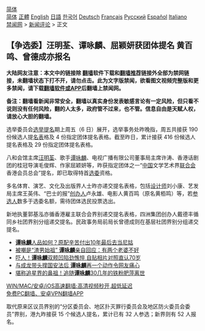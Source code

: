  <!-- 面包屑导航 --> <div class="breadcrumb"><!-- GTranslate: https://gtranslate.io/ -->  <div class="switcher notranslate">  <div class="selected">  <a href="#" onclick="return false;"> 简体</a>  </div>  <div class="option">  <a href="https://www.bannedbook.org" onclick="doGTranslate('zh-CN|zh-CN');jQuery('div.switcher div.selected a').html(jQuery(this).html());return false;" title="简体中文" class="nturl selected"> 简体</a>  <a href="https://www.bannedbook.org/zh-tw/" onclick="doGTranslate('zh-CN|zh-TW');jQuery('div.switcher div.selected a').html(jQuery(this).html());return false;" title="繁體中文" class="nturl"> 正體</a>  <a href="https://www.bannedbook.org/en/" onclick="doGTranslate('zh-CN|en');jQuery('div.switcher div.selected a').html(jQuery(this).html());return false;" title="English" class="nturl"> English</a>  <a href="https://www.bannedbook.org/ja/" onclick="doGTranslate('zh-CN|ja');jQuery('div.switcher div.selected a').html(jQuery(this).html());return false;" title="日本語" class="nturl"> 日語</a>  <a href="https://www.bannedbook.org/ko/" onclick="doGTranslate('zh-CN|ko');jQuery('div.switcher div.selected a').html(jQuery(this).html());return false;" title="한국어" class="nturl"> 한국어</a>  <a href="https://www.bannedbook.org/de/" onclick="doGTranslate('zh-CN|de');jQuery('div.switcher div.selected a').html(jQuery(this).html());return false;" title="Deutsch" class="nturl"> Deutsch</a>  <a href="https://www.bannedbook.org/fr/" onclick="doGTranslate('zh-CN|fr');jQuery('div.switcher div.selected a').html(jQuery(this).html());return false;" title="Français" class="nturl"> Français</a>  <a href="https://www.bannedbook.org/ru/" onclick="doGTranslate('zh-CN|ru');jQuery('div.switcher div.selected a').html(jQuery(this).html());return false;" title="Русский" class="nturl"> Русский</a>  <a href="https://www.bannedbook.org/es/" onclick="doGTranslate('zh-CN|es');jQuery('div.switcher div.selected a').html(jQuery(this).html());return false;" title="Español" class="nturl"> Español</a>  <a href="https://www.bannedbook.org/it/" onclick="doGTranslate('zh-CN|it');jQuery('div.switcher div.selected a').html(jQuery(this).html());return false;" title="Italiano" class="nturl"> Italiano</a>  </div>  </div>      <div class='breadcrumb-sub'><!-- Breadcrumb NavXT 6.3.0 --> <a href="https://www.bannedbook.org/" class="home">禁闻网</a> &gt; <a href="https://www.bannedbook.org/bnews/comments/" class="category">新闻评论</a> &gt; 正文</div></div><h2>【争选委】汪明荃、谭咏麟、屈颖妍获团体提名 黄百鸣、曾德成亦报名</h2> <p class="notice"><b>大陆网友注意：本文中的链接除 <a href="https://github.com/bannedbook/fanqiang" >翻墙</a>软件下载和<a href="https://github.com/killgcd/justmysocks/blob/master/README.md">翻墙推荐</a>链接外全部为禁网链接，未翻墙状态下打不开，请勿点击。此为文字版禁闻，欲看图文视频完整版和更多禁闻，请下载<a href="https://github.com/bannedbook/fanqiang">翻墙软件或APP</a>后翻墙上禁闻网。</p><p>备注：翻墙看新闻非常安全，翻墙以真实身份发表敏感言论有一定风险，但只看不说则没有任何风险，翻的人太多，政府管不过来，也不管。信息自由是天赋人权，请放心大胆的翻墙。</b></p>  <div class="entry">  <p>选举委员会<a href="https://www.bannedbook.org/bnews/tag/%E9%80%89%E4%B8%BE%E6%8F%90%E5%90%8D/" class="st_tag internal_tag" rel="tag" title="标签 选举提名 下的日志">选举提名</a>期上周五（6 日）展开，选举事务处昨晚指，周五共接获 190 份候选人提<a href="https://www.bannedbook.org/bnews/tag/%E5%90%8D%E8%A1%A8/" class="st_tag internal_tag" rel="tag" title="标签 名表 下的日志">名表</a>格及 4 份指定团体提名表格。截至昨日，累计接获 416 份候选人提名表格及 29 份指定团体提名表格。</p> <p>八和会馆主席<a href="https://www.bannedbook.org/bnews/tag/%e6%b1%aa%e6%98%8e%e8%8d%83/" class="st_tag internal_tag" rel="tag" title="标签 汪明荃 下的日志">汪明荃</a>、歌手<a href="https://www.bannedbook.org/bnews/tag/%e8%b0%ad%e5%92%8f%e9%ba%9f/" class="st_tag internal_tag" rel="tag" title="标签 谭咏麟 下的日志">谭咏麟</a>、电视广播有限公司董事局主席许涛、香港话剧团的桂冠导演毛俊辉、作家屈颖妍等，昨获指定团体之一“<span class='wp_keywordlink_affiliate'><a href="https://www.bannedbook.org/" title="中国" target="_blank">中国</a></span>文学艺术界<a href="https://www.bannedbook.org/bnews/tag/%E8%81%94%E5%90%88%E4%BC%9A/" class="st_tag internal_tag" rel="tag" title="标签 联合会 下的日志">联合会</a>香港会员总会”提名，即已取得特首<a href="https://www.bannedbook.org/bnews/tag/%E9%80%89%E5%A7%94/" class="st_tag internal_tag" rel="tag" title="标签 选委 下的日志">选委</a>资格。</p>  <p>多名体育、演艺、文化及出版界人士昨亦递交提名表格，包括<a href="https://www.bannedbook.org/bnews/tag/%e8%ae%be%e8%ae%a1%e5%b8%88/" class="st_tag internal_tag" rel="tag" title="标签 设计师 下的日志">设计师</a>刘小康、艺发局主席王英伟、“巴士的报”<a href="https://www.bannedbook.org/bnews/tag/%E5%88%9B%E5%8A%9E%E4%BA%BA/" class="st_tag internal_tag" rel="tag" title="标签 创办人 下的日志">创办人</a>卢永雄、电影人黄百鸣（原名黄栢鸣）等，若<a href="https://www.bannedbook.org/bnews/tag/%E5%8F%82%E9%80%89%E4%BA%BA/" class="st_tag internal_tag" rel="tag" title="标签 参选人 下的日志">参选人</a>数多于选委名额，需待团体选民投票选出。</p> <p>新地执董郭基泓亦循香港雇主联合会界别递交提名表格，四洲集团创办人戴德丰循同乡社团界别分组递交提名。民政事务局前局长曾德成则在基层社团界别分组递交提名。</p>  <ul class='op-related-articles' title='相关阅读'> <li><a href='https://www.bannedbook.org/bnews/yule/20210604/1559796.html' target='_blank'><b>谭咏麟</b>人品如何？原配辛苦付出10年最后去当尼姑</a></li> <li><a href='https://www.bannedbook.org/bnews/yule/20201001/1406014.html' target='_blank'>被嘲是“渣男始祖” <b>谭咏麟</b>亲自回应：有两个老婆不好</a></li> <li><a href='https://www.bannedbook.org/bnews/cnnews/20200816/1380983.html' target='_blank'>吓人！<b>谭咏麟</b>双颊凹陷劲憔悴 自贴相片对照直认70岁</a></li> <li><a href='https://www.bannedbook.org/bnews/comments/20200729/1368337.html' target='_blank'>与成龙带头撑国安法后  <b>谭咏麟</b>再一个动作令网友痛心</a></li> <li><a href='https://www.bannedbook.org/bnews/yule/20200309/1290837.html' target='_blank'>堪称追星界的鼻祖！追随<b>谭咏麟</b>30几年的铁粉肥萍离世</a></li> </ul> <p class="texttj"> <a href="https://github.com/bannedbook/fanqiang/wiki/V2ray%E6%9C%BA%E5%9C%BA" target="_blank">WIN/MAC/安卓/iOS高速翻墙:高清视频秒开,超低延迟</a><br/> <a href="https://github.com/bannedbook/fanqiang/wiki/%E7%A6%81%E9%97%BB%E7%BD%91%E5%AE%89%E5%8D%93%E7%BF%BB%E5%A2%99%E6%96%B0%E9%97%BBAPP" target="_blank">免费PC翻墙、安卓VPN翻墙APP</a></p><p>取代原来区议员界别的“分区委员会、地区扑灭罪行委员会及地区防火委员会委员”界别，港九昨接获 15 个候选人提名，累计已有 32 人参选；新界则有 52 人报名。</p> <a name='sharetosocial'></a>  <div style="margin-bottom:5px;padding-bottom:5px;clear:both"> <div id="archive-pix-1" class="banner-ads"> <!-- AuctionX Display platform tag START --> <div id="26318x728x90x621x_ADSLOT2" clicktrack="%%CLICK_URL_ESC%%"></div> <!-- AuctionX Display platform tag END --> </div> <div id="archive-pix-2" class="banner-ads"> <!-- AuctionX Display platform tag START --> <div id="26315x300x250x621x_ADSLOT2" clicktrack="%%CLICK_URL_ESC%%"></div> <!-- AuctionX Display platform tag END --> </div> </div>  <div id="archive-pix-1" class="banner-ads"> <!-- AuctionX Display platform tag START --> <div id="26318x728x90x621x_ADSLOT3" clicktrack="%%CLICK_URL_ESC%%"></div> <!-- AuctionX Display platform tag END --> </div> </div><!--END ENTRY--> 
